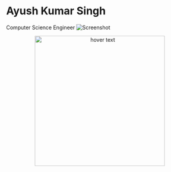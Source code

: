 # Ayush Kumar Singh
Computer Science Engineer
![Screenshot](https://storcpdkenticomedia.blob.core.windows.net/media/recipemanagementsystem/media/recipe-media-files/recipes/retail/desktopimages/rainbow-cake600x600_2.jpg?ext=.jpg)
<p align="center">
  <img src="https://storcpdkenticomedia.blob.core.windows.net/media/recipemanagementsystem/media/recipe-media-files/recipes/retail/desktopimages/rainbow-cake600x600_2.jpg?ext=.jpg" width="350" title="hover text">
</p>
